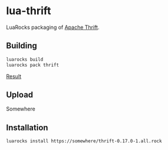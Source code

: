 # lua-thrift

LuaRocks packaging of [Apache Thrift](https://thrift.apache.org).

## Building

```bash
luarocks build
luarocks pack thrift
```

[Result](thrift-0.17.0-1.all.rock)

## Upload

Somewhere

## Installation

```bash
luarocks install https://somewhere/thrift-0.17.0-1.all.rock
```
